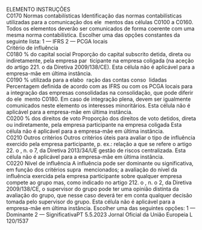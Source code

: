  
ELEMENTO  INSTRUÇÕES  
C0170  Normas contabilísticas  Identificação das normas contabilísticas utilizadas para a comunicação dos ele ­
mentos das células C0100 a C0160. Todos os elementos deverão ser comunicados 
de forma coerente com uma mesma norma contabilística. Escolher uma das 
opções constantes da seguinte lista: 
1 — IFRS 
2 — PCGA locais  
Critério de influência  
C0180  % do capital social  Proporção do capital subscrito detida, direta ou indiretamente, pela empresa par ­
ticipante na empresa coligada (na aceção do artigo 221.  o da Diretiva 
2009/138/CE). 
Esta célula não é aplicável para a empresa-mãe em última instância.  
C0190  % utilizada para a elabo ­
ração das contas conso ­
lidadas  Percentagem definida de acordo com as IFRS ou com os PCGA locais para a 
integração das empresas consolidadas na consolidação, que pode diferir do ele ­
mento C0180. Em caso de integração plena, devem ser igualmente comunicados 
neste elemento os interesses minoritários. 
Esta célula não é aplicável para a empresa-mãe em última instância.  
C0200  % dos direitos de voto  Proporção dos direitos de voto detidos, direta ou indiretamente, pela empresa 
participante na empresa coligada 
Esta célula não é aplicável para a empresa-mãe em última instância.  
C0210  Outros critérios  Outros critérios úteis para avaliar o tipo de influência exercido pela empresa 
participante, p. ex.: relação a que se refere o artigo 22.  o , n.  o 7, da Diretiva 
2013/34/UE gestão de riscos centralizada. 
Esta célula não é aplicável para a empresa-mãe em última instância.  
C0220  Nível de influência  A influência pode ser dominante ou significativa, em função dos critérios supra ­
mencionados; a avaliação do nível da influência exercida pela empresa participante 
sobre qualquer empresa compete ao grupo mas, como indicado no artigo 212.  o , 
n.  o 2, da Diretiva 2009/138/CE, o supervisor do grupo pode ter uma opinião 
distinta da avaliação do grupo, que nesse caso deverá ter em conta qualquer 
decisão tomada pelo supervisor do grupo. 
Esta célula não é aplicável para a empresa-mãe em última instância. 
Escolher uma das seguintes opções: 
1 — Dominante 
2 — SignificativaPT  5.5.2023 Jornal Oficial da União Europeia L 120/1537